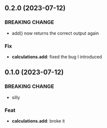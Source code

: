## 0.2.0 (2023-07-12)

### BREAKING CHANGE

- add() now returns the correct output again

### Fix

- **calculations.add**: fixed the bug I introduced

## 0.1.0 (2023-07-12)

### BREAKING CHANGE

- silly

### Feat

- **calculations.add**: broke it
